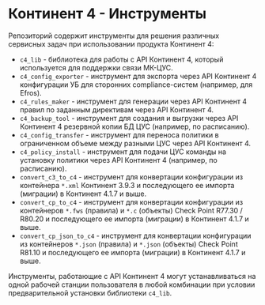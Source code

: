 # Континент 4 - Инструменты

Репозиторий содержит инструменты для решения различных сервисных задач при использовании продукта Континент 4:

- `c4_lib` - библиотека для работы с API Континент 4, который используется для поддержки связи МК-ЦУС.
- `c4_config_exporter` - инструмент для экспорта через API Континент 4 конфигурации УБ для сторонних compliance-систем (например, для Efros).
- `c4_rules_maker` - инструмент для генерации через API Континент 4 правил по заданным директивам через API Континент 4.
- `c4_backup_tool` - инструмент для создания и выгрузки через API Континент 4 резервной копии БД ЦУС (например, по расписанию).
- `c4_config_transfer` - инструмент для переноса политики в ограниченном объеме между разными ЦУС через API Континент 4.
- `c4_policy_install` - инструмент для подачи ЦУС команды на установку политики через API Континент 4 (например, по расписанию).
- `convert_с3_to_c4` - инструмент для конвертации конфигурации из контейнера `*.xml` Континент 3.9.3 и последующего ее импорта (миграции) в Континент 4.1.7 и выше.
- `convert_cp_to_c4` - инструмент для конвертации конфигурации из контейнеров `*.fws` (правила) и `*.c` (объекты) Check Point R77.30 / R80.20 и последующего ее импорта (миграции) в Континент 4.1.7 и выше.
- `convert_cp_json_to_c4` - инструмент для конвертации конфигурации из контейнеров `*.json` (правила) и `*.json` (объекты) Check Point R81.10 и последующего ее импорта (миграции) в Континент 4.1.7 и выше.

Инструменты, работающие с API Континент 4 могут устанавливаться на одной рабочей станции пользователя в любой комбинации при условии предварительной установки библиотеки `c4_lib`.
